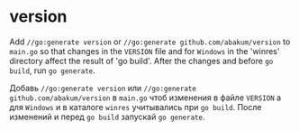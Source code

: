 # version
Add `//go:generate version` or `//go:generate github.com/abakum/version` to `main.go` so that changes in the `VERSION` file
and for `Windows` in the 'winres' directory affect the result of 'go build'. After the changes and before `go build`, run `go generate`.

Добавь `//go:generate version` или `//go:generate github.com/abakum/version` в `main.go` чтоб изменения в файле `VERSION`
а для `Windows` и в каталоге `winres` учитывались при `go build`. После изменений и перед `go build` запускай `go generate`.